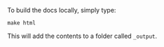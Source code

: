 To build the docs locally, simply type:

```{bash}
make html
```

This will add the contents to a folder called `_output`.
